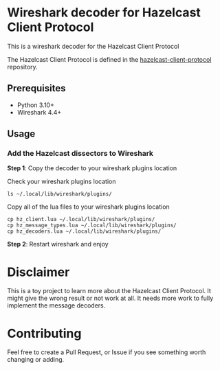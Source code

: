 # Wireshark decoder for Hazelcast Client Protocol
This is a wireshark decoder for the Hazelcast Client Protocol

The Hazelcast Client Protocol is defined in the [hazelcast-client-protocol](https://github.com/hazelcast/hazelcast-client-protocol) repository.

## Prerequisites
- Python 3.10+
- Wireshark 4.4+


## Usage

### Add the Hazelcast dissectors to Wireshark

**Step 1**: Copy the decoder to your wireshark plugins location

Check your wireshark plugins location
```
ls ~/.local/lib/wireshark/plugins/
```

Copy all of the lua files to your wireshark plugins location
```
cp hz_client.lua ~/.local/lib/wireshark/plugins/
cp hz_message_types.lua ~/.local/lib/wireshark/plugins/
cp hz_decoders.lua ~/.local/lib/wireshark/plugins/
```

**Step 2**: Restart wireshark and enjoy


# Disclaimer

This is a toy project to learn more about the Hazelcast Client Protocol.   It might give the wrong result
or not work at all.   It needs more work to fully implement the message decoders.


# Contributing

Feel free to create a Pull Request, or Issue if you see something worth changing or adding.


